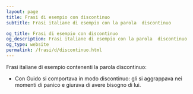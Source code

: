 ```yaml
---
layout: page
title: Frasi di esempio con discontinuo 
subtitle: Frasi italiane di esempio con la parola  discontinuo

og_title: Frasi di esempio con discontinuo 
og_description: Frasi italiane di esempio con la parola  discontinuo
og_type: website
permalink: /frasi/d/discontinuo.html
---
```


Frasi italiane di esempio contenenti la parola discontinuo:


- Con Guido si comportava in modo discontinuo: gli si aggrappava nei momenti di panico e giurava di avere bisogno di lui.
